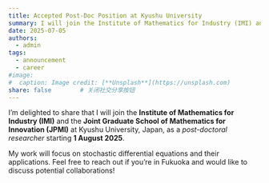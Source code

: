 ```yaml
---
title: Accepted Post-Doc Position at Kyushu University
summary: I will join the Institute of Mathematics for Industry (IMI) and the Joint Graduate School of Mathematics for Innovation (JPMI) as a post-doctoral researcher on 1 Aug 2025.
date: 2025-07-05
authors:
  - admin
tags:
  - announcement
  - career
#image:
#  caption: Image credit: [**Unsplash**](https://unsplash.com)
share: false        # 关闭社交分享按钮
---
```


I’m delighted to share that I will join the **Institute of Mathematics for Industry (IMI)** and the **Joint Graduate School of Mathematics for Innovation (JPMI)** at Kyushu University, Japan, as a *post-doctoral researcher* starting **1 August 2025**.

My work will focus on stochastic differential equations and their applications. Feel free to reach out if you’re in Fukuoka and would like to discuss potential collaborations!
